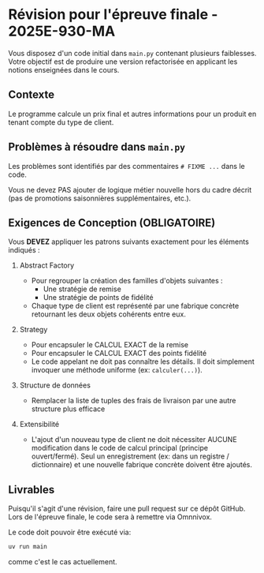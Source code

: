 # Révision pour l'épreuve finale - 2025E-930-MA

Vous disposez d'un code initial dans `main.py` contenant plusieurs faiblesses.
Votre objectif est de produire une version refactorisée en applicant les
notions enseignées dans le cours.

## Contexte

Le programme calcule un prix final et autres informations pour un produit en
tenant compte du type de client.

## Problèmes à résoudre dans `main.py`

Les problèmes sont identifiés par des commentaires `# FIXME ...` dans le code.

Vous ne devez PAS ajouter de logique métier nouvelle hors du cadre décrit (pas
de promotions saisonnières supplémentaires, etc.).

## Exigences de Conception (OBLIGATOIRE)

Vous **DEVEZ** appliquer les patrons suivants exactement pour les éléments indiqués :

1. Abstract Factory

	- Pour regrouper la création des familles d'objets suivantes :
	  - Une stratégie de remise
	  - Une stratégie de points de fidélité
	- Chaque type de client est représenté par une fabrique concrète retournant les deux objets cohérents entre eux.

2. Strategy

	- Pour encapsuler le CALCUL EXACT de la remise
	- Pour encapsuler le CALCUL EXACT des points fidélité
	- Le code appelant ne doit pas connaître les détails. Il doit simplement invoquer une méthode uniforme (ex: `calculer(...)`).

3. Structure de données
	- Remplacer la liste de tuples des frais de livraison par une autre structure plus efficace

4. Extensibilité
	- L'ajout d'un nouveau type de client ne doit nécessiter AUCUNE modification dans le code de calcul principal (principe ouvert/fermé). Seul un enregistrement (ex: dans un registre / dictionnaire) et une nouvelle fabrique concrète doivent être ajoutés.

## Livrables

Puisqu'il s'agit d'une révision, faire une pull request sur ce dépôt GitHub. Lors de l'épreuve finale, le code sera à remettre via Omnnivox.

Le code doit pouvoir être exécuté via:

```bash
uv run main
```

comme c'est le cas actuellement.